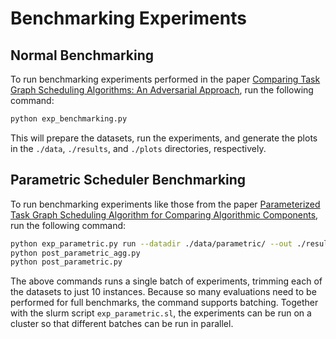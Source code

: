 # Benchmarking Experiments

## Normal Benchmarking
To run benchmarking experiments performed in the paper [Comparing Task Graph Scheduling Algorithms: An Adversarial Approach](https://arxiv.org/abs/2403.07120), run the following command:
```bash
python exp_benchmarking.py
```
This will prepare the datasets, run the experiments, and generate the plots in the `./data`, `./results`, and `./plots` directories, respectively.

## Parametric Scheduler Benchmarking
To run benchmarking experiments like those from the paper [Parameterized Task Graph Scheduling Algorithm for Comparing Algorithmic Components](https://arxiv.org/abs/2403.07112), run the following command:
```bash
python exp_parametric.py run --datadir ./data/parametric/ --out ./results/parametric/batch0.csv --trim 10 --batch 0 --batches 1
python post_parametric_agg.py 
python post_parametric.py
```

The above commands runs a single batch of experiments, trimming each of the datasets to just 10 instances.
Because so many evaluations need to be performed for full benchmarks, the command supports batching.
Together with the slurm script ``exp_parametric.sl``, the experiments can be run on a cluster so that different batches can be run in parallel.

